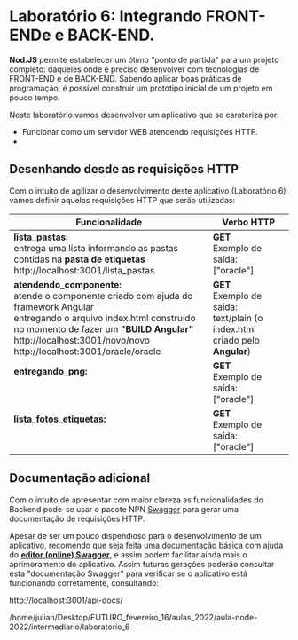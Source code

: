 # Laboratório 6: Integrando FRONT-ENDe e BACK-END.

**Nod.JS** permite estabelecer um ótimo "ponto de partida" para um projeto completo: daqueles onde é preciso desenvolver com tecnologias de FRONT-END e de BACK-END. Sabendo aplicar boas práticas de programação, é possível construir um prototipo inicial de um projeto em pouco tempo.

Neste laboratório vamos desenvolver um aplicativo que se carateriza por:

- Funcionar como um servidor WEB atendendo requisições HTTP.
- 

## Desenhando desde as requisições HTTP

Com o intuito de agilizar o desenvolvimento deste aplicativo (Laboratório 6) vamos definir aquelas requisições HTTP que serão utilizadas:

|Funcionalidade|Verbo HTTP|
|---|---|
|**lista_pastas:**<br /> entrega uma lista informando as pastas contidas na **pasta de etiquetas** <br /> http://localhost:3001/lista_pastas|**GET** <br />Exemplo de saída:<br />["oracle"]|
|**atendendo_componente:**<br />  atende o componente criado com ajuda do framework Angular <br /> entregando o arquivo index.html construído no momento de fazer um **"BUILD Angular"**  <br /> http://localhost:3001/novo/novo <br /> http://localhost:3001/oracle/oracle| **GET** <br />Exemplo de saída:<br />text/plain (o index.html criado pelo **Angular**)|
|**entregando_png:**<br />   <br />  <br />|**GET** <br />Exemplo de saída:<br />["oracle"]|
|**lista_fotos_etiquetas:**<br />   <br />  <br />|**GET** <br />Exemplo de saída:<br />["oracle"]|

## Documentação adicional

Com o intuito de apresentar com maior clareza as funcionalidades do Backend pode-se usar o pacote NPN [Swagger](https://www.npmjs.com/package/swagger-ui-express) para gerar uma documentação de requisições HTTP.

Apesar de ser um pouco dispendioso para o desenvolvimento de um aplicativo, recomendo que seja feita uma documentação básica com ajuda do  **[editor (online) Swagger](https://editor.swagger.io/)**, e assim podem facilitar ainda mais o aprimoramento do aplicativo. Assim futuras gerações poderão consultar esta "documentação Swagger" para verificar se o aplicativo está funcionando corretamente, consultando:

http://localhost:3001/api-docs/



/home/julian/Desktop/FUTURO_fevereiro_16/aulas_2022/aula-node-2022/intermediario/laboratorio_6